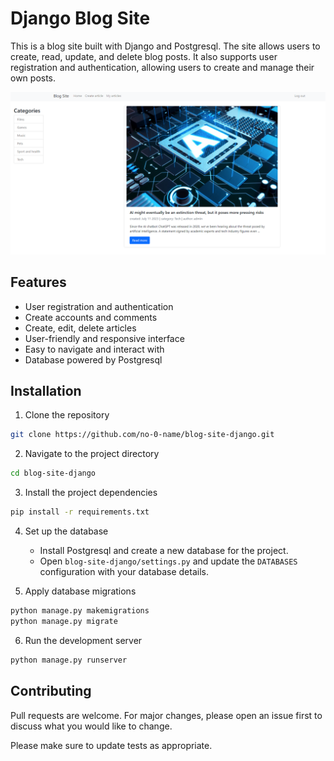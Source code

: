 # Django Blog Site

This is a blog site built with Django and Postgresql. The site allows users to create, read, update, and delete blog posts. It also supports user registration and authentication, allowing users to create and manage their own posts.

![blog-photo](https://github.com/no-0-name/blog-site-django/blob/main/blog-photo.png)
## Features

- User registration and authentication
- Create accounts and comments
- Create, edit, delete articles
- User-friendly and responsive interface
- Easy to navigate and interact with
- Database powered by Postgresql

## Installation

1. Clone the repository

```bash
git clone https://github.com/no-0-name/blog-site-django.git
```

2. Navigate to the project directory

```bash
cd blog-site-django
```

3. Install the project dependencies

```bash
pip install -r requirements.txt
```

4. Set up the database

   - Install Postgresql and create a new database for the project.
   - Open `blog-site-django/settings.py` and update the `DATABASES` configuration with your database details.

5. Apply database migrations

```bash
python manage.py makemigrations
python manage.py migrate
```

6. Run the development server

```bash
python manage.py runserver
```

## Contributing

Pull requests are welcome. For major changes, please open an issue first to discuss what you would like to change.

Please make sure to update tests as appropriate.
